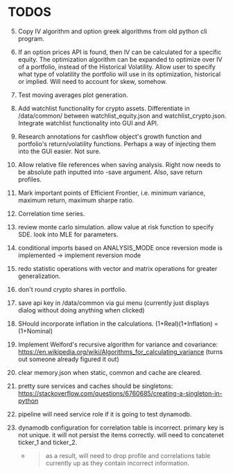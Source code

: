 # TODOS

5. Copy IV algorithm and option greek algorithms from old python cli program. 

16. If an option prices API is found, then IV can be calculated for a specific equity. The optimization algorithm can be expanded to optimize over IV of a portfolio, instead of the Historical Volatility. Allow user to specify what type of volatility the portfolio will use in its optimization, historical or implied. Will need to account for skew, somehow. 

17. Test moving averages plot generation.

21. Add watchlist functionality for crypto assets. Differentiate in /data/common/ between watchlist_equity.json and watchlist_crypto.json. Integrate watchlist functionality into GUI and API. 

23. Research annotations for cashflow object's growth function and portfolio's return/volatility functions. Perhaps a way of injecting them into the GUI easier. Not sure.

31. Allow relative file references when saving analysis. Right now needs to be absolute path inputted into -save argument. Also, save return profiles. 

34. Mark important points of Efficient Frontier, i.e. minimum variance, maximum return, maximum sharpe ratio.

35. Correlation time series.

42. review monte carlo simulation. allow value at risk function to specify SDE. look into MLE for parameters.

44. conditional imports based on ANALYSIS_MODE once reversion mode is implemented
    -> implement reversion mode

46. redo statistic operations with vector and matrix operations for greater generalization.

51. don't round crypto shares in portfolio.

56. save api key in /data/common via gui menu (currently just displays dialog without doing anything when clicked)

57. SHould incorporate inflation in the calculations. (1+Real)(1+Inflation) = (1+Nominal)

58. Implement Welford's recursive algorithm for variance and covariance: https://en.wikipedia.org/wiki/Algorithms_for_calculating_variance (turns out someone already figured it out)

59. clear memory.json when static, common and cache are cleared.

61. pretty sure services and caches should be singletons: https://stackoverflow.com/questions/6760685/creating-a-singleton-in-python

62. pipeline will need service role if it is going to test dynamodb.

62. dynamodb configuration for correlation table is incorrect. primary key is not unique. it will not persist the items correctly. will need to concatenet ticker_1 and ticker_2.
    - > as a result, will need to drop profile and correlations table currently up as they contain incorrect information.